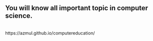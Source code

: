 ## You will know all important topic in computer science.
<br/>
https://azmul.github.io/computereducation/
